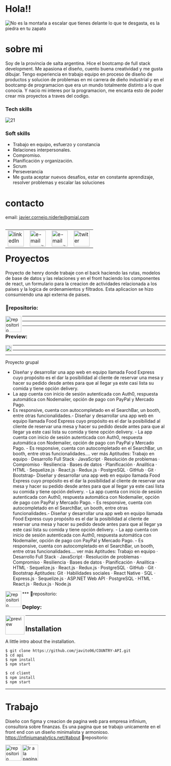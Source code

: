 # Hola!!
![No es la montaña a escalar que tienes delante lo que te desgasta, es la piedra en tu zapato](https://user-images.githubusercontent.com/94643515/205610185-0a9a7131-2d42-43d8-96a4-e34a36e92e61.gif)
# sobre mi
Soy de la provincia de salta argentina. Hice el bootcamp de full stack development. Me apasiona el diseño, cuento buena creatividad y me gusta dibujar. Tengo experiencia en  trabajo equipo en proceso de diseño de productos y solucion de problemas en mi carrera de dieño industrial y en el bootcamp de programacion que era un mundo totalmente distinto a lo que conocia. Y nacio mi interes por la programacion, me encanta esto de poder crear mis proyectos a traves del codigo.


### Tech skills

![21](https://user-images.githubusercontent.com/94643515/205609119-d1c2e2ad-e672-4b21-a297-897888e4f7f6.gif)



### Soft skills

- Trabajo en equipo, esfuerzo y constancia
- Relaciones interpersonales.
- Compromiso.
- Planificación y organización.
- Scrum
- Perseverancia
- Me gusta aceptar nuevos desafíos, estar en constante aprendizaje, resolver problemas y escalar las soluciones


# contacto
email: javier.cornejo.niderle@gmial.com
<table align="left"> 
  <td>
<a href="https://www.linkedin.com/in/javiercornejo-developerfullstack/">
  <img align="left" src="https://i.imgur.com/pSEI8t9.png" alt="linkedIn" height="50" width="50" />
</a>
  </td>
  <td>
<a href="mailto:javier.cornejo.niderle@gmial.com">
  <img align= "left" src="https://cdn-icons-png.flaticon.com/512/5968/5968534.png" alt="e-mail gmail" height="50" />
</a>
  </td>
      <td>
<a href="https://www.instagram.com/javiercornejo1/">
  <img align= "left" src="https://upload.wikimedia.org/wikipedia/commons/thumb/e/e7/Instagram_logo_2016.svg/2048px-Instagram_logo_2016.svg.png" alt="e-mail gmail" height="50" />
</a>
  </td>
          <td>
<a href="https://twitter.com/Javit0Cornejo">
  <img align= "left" src="https://es.wikipedia.org/wiki/Twitter#/media/Archivo:Logo_of_Twitter.svg" alt="twiter" height="50" />
</a>
  </td>  
</table>

***
***
____
# Proyectos  
Proyecto de henry donde trabaje con el back haciendo las rutas, modelos de base de datos y las relaciones y en el front haciendo los componentes de react, un formulario para la creacion de actividades relacionada a los paises y la logica de ordenamientos y filtrados.
  Esta aplicacion se hizo consumiendo una api externa de paises.
  

  
  
### 📁repositorio:
<td>
<a href="https://github.com/javito96/COUNTRY-API">
  <img align= "left" src="https://cdn4.iconfinder.com/data/icons/iconsimple-logotypes/512/github-512.png" alt="repositorio" height="50" />
</a>
 </td>
 
 
 ***
 ***
 ***
  
### Preview: <td>
 <a href="https://www.canva.com/design/DAFT7t9ojKs/JjhoNvGn71n_pC5gkItIZA/view#2">
  <img align= "left" src="https://upload.wikimedia.org/wikipedia/commons/thumb/0/08/Canva_icon_2021.svg/2048px-Canva_icon_2021.svg.png" alt="preview" height="20" />
</a>

 
 
 ***
 ***
 ***
  Proyecto grupal 
  - Diseñar y desarrollar una app web en equipo llamada Food Express cuyo propósito es el dar la posibilidad al cliente de reservar una mesa y hacer su pedido desde antes para que al llegar ya este casi lista su comida y tiene opción delivery. 
- La app cuenta con inicio de sesión autenticada con Auth0, respuesta automática con Nodemailer, opción de pago con PayPal y Mercado Pago.
- Es responsive, cuenta con autocompletado en el SearchBar, un booth, entre otras funcionalidades.- Diseñar y desarrollar una app web en equipo llamada Food Express cuyo propósito es el dar la posibilidad al cliente de reservar una mesa y hacer su pedido desde antes para que al llegar ya este casi lista su comida y tiene opción delivery. - La app cuenta con inicio de sesión autenticada con Auth0, respuesta automática con Nodemailer, opción de pago con PayPal y Mercado Pago. - Es responsive, cuenta con autocompletado en el SearchBar, un booth, entre otras funcionalidades.… ver más
Aptitudes: Trabajo en equipo · Desarrollo Full Stack · JavaScript · Resolución de problemas · Compromiso · Resiliencia · Bases de datos · Planificación · Analítica · HTML · Sequelize.js · React.js · Redux.js · PostgreSQL · GitHub · Git · Bootstrap- Diseñar y desarrollar una app web en equipo llamada Food Express cuyo propósito es el dar la posibilidad al cliente de reservar una mesa y hacer su pedido desde antes para que al llegar ya este casi lista su comida y tiene opción delivery. - La app cuenta con inicio de sesión autenticada con Auth0, respuesta automática con Nodemailer, opción de pago con PayPal y Mercado Pago. - Es responsive, cuenta con autocompletado en el SearchBar, un booth, entre otras funcionalidades.- Diseñar y desarrollar una app web en equipo llamada Food Express cuyo propósito es el dar la posibilidad al cliente de reservar una mesa y hacer su pedido desde antes para que al llegar ya este casi lista su comida y tiene opción delivery. - La app cuenta con inicio de sesión autenticada con Auth0, respuesta automática con Nodemailer, opción de pago con PayPal y Mercado Pago. - Es responsive, cuenta con autocompletado en el SearchBar, un booth, entre otras funcionalidades.… ver más Aptitudes: Trabajo en equipo · Desarrollo Full Stack · JavaScript · Resolución de problemas · Compromiso · Resiliencia · Bases de datos · Planificación · Analítica · HTML · Sequelize.js · React.js · Redux.js · PostgreSQL · GitHub · Git · Bootstrap
Aptitudes: Git · Habilidades sociales · React Native · SQL · Express.js · Sequelize.js · ASP.NET Web API · PostgreSQL · HTML · React.js · Redux.js · Node.js

  
  
 </td>
 ***
  📁repositorio:
<td>
<a href="https://github.com/FoodExpressPF">
  <img align= "left" src="https://cdn4.iconfinder.com/data/icons/iconsimple-logotypes/512/github-512.png" alt="repositorio" height="50" />
</a>
 </td>
 
 

### Deploy: <td>
 <a href="https://www.foodexpress.vercel.app/">
  <img align= "left" src="https://encrypted-tbn0.gstatic.com/images?q=tbn:ANd9GcT1xh8kPpdGNbhHijecuyxqm0BXna_l8unKv8WzbL8&s" alt="preview" height="60"  />
</a>
 </td>
 
 
 ____
 
 
 
## Installation

A little intro about the installation. 
```
$ git clone https://github.com/javito96/COUNTRY-API.git
$ cd api
$ npm install
$ npm start
```

```
$ cd client
$ npm install
$ npm start
```
***

 # Trabajo
  Diseño con figma y creacion de pagina web para empresa infinium, consultora  sobre finanzas. Es una pagina que se trabajo unicamente en el front end con un diseño minimalista y armonioso.
  https://infiniumanalytics.net/#about
   📁repositorio:
<td>
<a href="https://github.com/ignacioSola/infinium_web">
  <img align= "left" src="https://cdn4.iconfinder.com/data/icons/iconsimple-logotypes/512/github-512.png" alt="repositorio" height="50" />
</a>
 </td>
  
<a href="https://infiniumanalytics.net/#about">
  <img align= "left" src="https://www.google.com/url?sa=i&url=https%3A%2F%2Fwww.pngegg.com%2Fes%2Fpng-ivlsw&psig=AOvVaw0Ti1B3-D7mlaybSoTaQf_g&ust=1684620159852000&source=images&cd=vfe&ved=0CBEQjRxqFwoTCID3gaSxgv8CFQAAAAAdAAAAABBB" alt="Ir a la pagina" height="50" />
</a>
  
